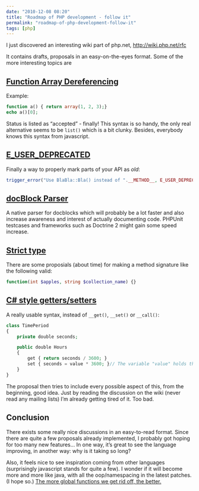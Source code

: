 ```yaml
---
date: "2010-12-08 08:20"
title: "Roadmap of PHP development - follow it"
permalink: "roadmap-of-php-development-follow-it"
tags: [php]
---
```


I just discovered an interesting wiki part of php.net, http://wiki.php.net/rfc

It contains drafts, proposals in an easy-on-the-eyes format. Some of the more interesting topics are

## [Function Array Dereferencing](http://wiki.php.net/rfc/functionarraydereferencing)
Example:

```php
function a() { return array(1, 2, 3);}
echo a()[0];
```

Status is listed as “accepted” - finally! This syntax is so handy, the only real alternative seems to be `list()` which is a bit clunky. Besides, everybody knows this syntax from javascript.

## [E_USER_DEPRECATED](http://wiki.php.net/rfc/e-user-deprecated-warning)
Finally a way to properly mark parts of your API as _old_:

```php
trigger_error("Use BlaBla::Bla() instead of ".__METHOD__, E_USER_DEPRECATED);
```

## [docBlock Parser](http://wiki.php.net/rfc/docblockparser)
A native parser for docblocks which will probably be a lot faster and also increase awareness and interest of actually documenting code. PHPUnit testcases and frameworks such as Doctrine 2 might gain some speed increase.

## [Strict type](http://wiki.php.net/rfc/typechecking)
There are some proposials (about time) for making a method signature like the following valid:

```php
function(int $apples, string $collection_name) {}
```

## [C# style getters/setters](http://wiki.php.net/rfc/propertygetsetsyntax)
A really usable syntax, instead of `__get()`, `__set()` or `__call()`:

```php
class TimePeriod
{
    private double seconds;

    public double Hours
    {
        get { return seconds / 3600; }
        set { seconds = value * 3600; }// The variable "value" holds the incoming value to be "set"
    }
}
```

The proposal then tries to include every possible aspect of this, from the beginning, good idea. Just by reading the discussion on the wiki (never read any mailing lists) I’m already getting tired of it. Too bad.

## Conclusion

There exists some really nice discussions in an easy-to-read format. Since there are quite a few proposals already implemented, I probably got hoping for too many new features… In one way, it’s great to see the language improving, in another way: why is it taking so long?

Also, it feels nice to see inspiration coming from other languages (surprisingly javascript stands for quite a few). I wonder if it will become more and more like java, with all the oop/namespacing in the latest patches. (I hope so.) [The more global functions we get rid off, the better.](/global-code-sucks-php-has-5468-global-functions/)